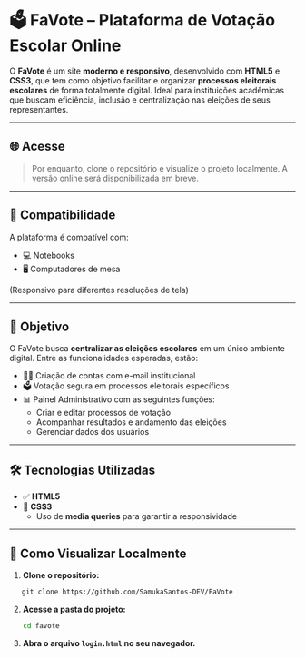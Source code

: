 # 🗳️ FaVote – Plataforma de Votação Escolar Online

O **FaVote** é um site **moderno e responsivo**, desenvolvido com **HTML5** e **CSS3**, que tem como objetivo facilitar e organizar **processos eleitorais escolares** de forma totalmente digital. Ideal para instituições acadêmicas que buscam eficiência, inclusão e centralização nas eleições de seus representantes.

---

## 🌐 Acesse

> Por enquanto, clone o repositório e visualize o projeto localmente. A versão online será disponibilizada em breve.

---

## 📱 Compatibilidade

A plataforma é compatível com:

- 💻 Notebooks  
- 🖥️ Computadores de mesa  

(Responsivo para diferentes resoluções de tela)

---

## 🎯 Objetivo

O FaVote busca **centralizar as eleições escolares** em um único ambiente digital. Entre as funcionalidades esperadas, estão:

- 🧑‍🏫 Criação de contas com e-mail institucional  
- 🗳️ Votação segura em processos eleitorais específicos  
- 📊 Painel Administrativo com as seguintes funções:
  - Criar e editar processos de votação  
  - Acompanhar resultados e andamento das eleições  
  - Gerenciar dados dos usuários  

---

## 🛠️ Tecnologias Utilizadas

- ✅ **HTML5**
- 🎨 **CSS3**
  - Uso de **media queries** para garantir a responsividade

---

## 🚀 Como Visualizar Localmente


1. **Clone o repositório:**
   
````markdown
   git clone https://github.com/SamukaSantos-DEV/FaVote
````

2. **Acesse a pasta do projeto:**

   ```bash
   cd favote
   ```

3. **Abra o arquivo `login.html` no seu navegador.**



